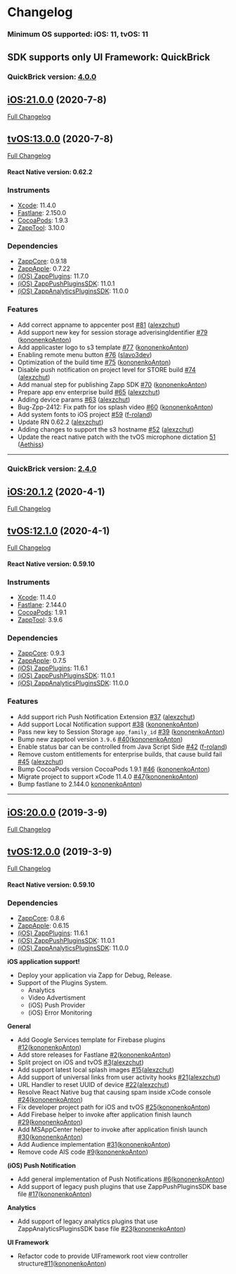 # Changelog

### Minimum OS supported: iOS: 11, tvOS: 11

## SDK supports only UI Framework: QuickBrick

### QuickBrick version: [4.0.0](https://github.com/applicaster/QuickBrick/blob/master/CHANGELOG.md#2020-03-09)

## [iOS:21.0.0](https://github.com/applicaster/ZappAppleBuilder/tree/21.0.0) (2020-7-8)

[Full Changelog](https://github.com/applicaster/ZappAppleBuilder/compare/20.1.2...21.0.0)

## [tvOS:13.0.0](https://github.com/applicaster/ZappAppleBuilder/tree/13.0.0) (2020-7-8)

[Full Changelog](https://github.com/applicaster/ZappAppleBuilder/compare/12.1.0...13.0.0)

#### React Native version: 0.62.2

### Instruments

- [Xcode](https://developer.apple.com): 11.4.0
- [Fastlane](https://fastlane.tools): 2.150.0
- [CocoaPods](https://github.com/CocoaPods/CocoaPods): 1.9.3
- [ZappTool](https://github.com/applicaster/ZappTool): 3.10.0

### Dependencies

- [ZappCore](https://github.com/applicaster/ZappAppleBuilder): 0.9.18
- [ZappApple](https://github.com/applicaster/ZappAppleBuilder): 0.7.22
- [(iOS) ZappPlugins](https://github.com/applicaster/ZappPlugins.2.0-iOS): 11.7.0
- [(iOS) ZappPushPluginsSDK](https://github.com/applicaster/ZappPushPluginsSDK-iOS): 11.0.1
- [(iOS) ZappAnalyticsPluginsSDK](https://github.com/applicaster/ZappAnalyticsPluginsSDK-iOS): 11.0.0

### Features

- Add correct appname to appcenter post [#81](https://github.com/applicaster/ZappAppleBuilder/pull/81) ([alexzchut](https://github.com/alexzchut))
- Add support new key for session storage adverisingIdentifier [#79](https://github.com/applicaster/ZappAppleBuilder/pull/79) ([kononenkoAnton](https://github.com/kononenkoAnton))
- Add applicaster logo to s3 template [#77](https://github.com/applicaster/ZappAppleBuilder/pull/77) ([kononenkoAnton](https://github.com/kononenkoAnton))
- Enabling remote menu button [#76](https://github.com/applicaster/ZappAppleBuilder/pull/76) ([slavo3dev](https://github.com/slavo3dev))
- Optimization of the build time [#75](https://github.com/applicaster/ZappAppleBuilder/pull/75) ([kononenkoAnton](https://github.com/kononenkoAnton))
- Disable push notification on project level for STORE build [#74](https://github.com/applicaster/ZappAppleBuilder/pull/74) ([alexzchut](https://github.com/alexzchut))
- Add manual step for publishing Zapp SDK [#70](https://github.com/applicaster/ZappAppleBuilder/pull/70) ([kononenkoAnton](https://github.com/kononenkoAnton))
- Prepare app env enterprise build [#65](https://github.com/applicaster/ZappAppleBuilder/pull/65) ([alexzchut](https://github.com/alexzchut))
- Adding device params [#63](https://github.com/applicaster/ZappAppleBuilder/pull/63) ([alexzchut](https://github.com/alexzchut))
- Bug-Zpp-2412: Fix path for ios splash video [#60](https://github.com/applicaster/ZappAppleBuilder/pull/60) ([kononenkoAnton](https://github.com/kononenkoAnton))
- Add system fonts to iOS project [#59](https://github.com/applicaster/ZappAppleBuilder/pull/59) ([f-roland](https://github.com/f-roland))
- Update RN 0.62.2 ([alexzchut](https://github.com/alexzchut))
- Adding changes to support the s3 hostname  [#52](https://github.com/applicaster/ZappAppleBuilder/pull/52) ([alexzchut](https://github.com/alexzchut))
- Update the react native patch with the tvOS microphone dictation [51](https://github.com/applicaster/ZappAppleBuilder/pull/51) ([Aethiss](https://github.com/aethiss))




***

### QuickBrick version: [2.4.0](https://github.com/applicaster/QuickBrick/blob/master/CHANGELOG.md#2020-03-09)

## [iOS:20.1.2](https://github.com/applicaster/ZappAppleBuilder/tree/20.1.2) (2020-4-1)

[Full Changelog](https://github.com/applicaster/ZappAppleBuilder/compare/20.0.0...20.1.2)

## [tvOS:12.1.0](https://github.com/applicaster/ZappAppleBuilder/tree/12.1.0) (2020-4-1)

[Full Changelog](https://github.com/applicaster/ZappAppleBuilder/compare/12.0.0...12.1.0)

#### React Native version: 0.59.10

### Instruments

- [Xcode](https://developer.apple.com): 11.4.0
- [Fastlane](https://fastlane.tools): 2.144.0
- [CocoaPods](https://github.com/CocoaPods/CocoaPods): 1.9.1
- [ZappTool](https://github.com/applicaster/ZappTool): 3.9.6

### Dependencies

- [ZappCore](https://github.com/applicaster/ZappAppleBuilder): 0.9.3
- [ZappApple](https://github.com/applicaster/ZappAppleBuilder): 0.7.5
- [(iOS) ZappPlugins](https://github.com/applicaster/ZappPlugins.2.0-iOS): 11.6.1
- [(iOS) ZappPushPluginsSDK](https://github.com/applicaster/ZappPushPluginsSDK-iOS): 11.0.1
- [(iOS) ZappAnalyticsPluginsSDK](https://github.com/applicaster/ZappAnalyticsPluginsSDK-iOS): 11.0.0

### Features

- Add support rich Push Notification Extension [#37](https://github.com/applicaster/ZappAppleBuilder/pull/37) ([alexzchut](https://github.com/alexzchut))
- Add support Local Notification support [#38](https://github.com/applicaster/ZappAppleBuilder/pull/38)   ([kononenkoAnton](https://github.com/kononenkoAnton))
- Pass new key to Session Storage `app_family_id` [#39](https://github.com/applicaster/ZappAppleBuilder/pull/39) ([kononenkoAnton](https://github.com/kononenkoAnton))
- Bump new zapptool version `3.9.6` [#40](https://github.com/applicaster/ZappAppleBuilder/pull/40)([kononenkoAnton](https://github.com/kononenkoAnton))
- Enable status bar can be controlled from Java Script Side [#42](https://github.com/applicaster/ZappAppleBuilder/pull/42) ([f-roland](https://github.com/f-roland))
- Remove custom entitlements for enterprise builds, that cause build fail [#45](https://github.com/applicaster/ZappAppleBuilder/pull/45) ([alexzchut](https://github.com/alexzchut))
- Bump CocoaPods version CocoaPods 1.9.1 [#46](https://github.com/applicaster/ZappAppleBuilder/pull/46) ([kononenkoAnton](https://github.com/kononenkoAnton))
- Migrate project to support xCode 11.4.0 [#47](https://github.com/applicaster/ZappAppleBuilder/pull/47)([kononenkoAnton](https://github.com/kononenkoAnton))
- Bump fastlane to 2.144.0 [kononenkoAnton](https://github.com/kononenkoAnton))



***

## [iOS:20.0.0](https://github.com/applicaster/ZappAppleBuilder.git/tree/20.0.0) (2019-3-9)

[Full Changelog](https://github.com/applicaster/ZappAppleBuilder.git/tree/20.0.0)

## [tvOS:12.0.0](https://github.com/applicaster/ZappAppleBuilder.git/tree/12.0.0) (2019-3-9)

[Full Changelog](https://github.com/applicaster/ZappAppleBuilder.git/tree/12.0.0)

#### React Native version: 0.59.10

### Dependencies

- [ZappCore](https://github.com/applicaster/ZappAppleBuilder): 0.8.6
- [ZappApple](https://github.com/applicaster/ZappAppleBuilder): 0.6.15
- [(iOS) ZappPlugins](https://github.com/applicaster/ZappPlugins.2.0-iOS): 11.6.1
- [(iOS) ZappPushPluginsSDK](https://github.com/applicaster/ZappPushPluginsSDK-iOS): 11.0.1
- [(iOS) ZappAnalyticsPluginsSDK](https://github.com/applicaster/ZappAnalyticsPluginsSDK-iOS): 11.0.0

**iOS application support!**

- Deploy your application via Zapp for Debug, Release.
- Support of the Plugins System.
  - Analytics
  - Video Advertisment
  - (iOS) Push Provider
  - (iOS) Error Monitoring

**General**

- Add Google Services template for Firebase plugins [#12](https://github.com/applicaster/ZappAppleBuilder/pull/12)([kononenkoAnton](https://github.com/kononenkoAnton))
- Add store releases for Fastlane [#2](https://github.com/applicaster/ZappAppleBuilder/pull/2)([kononenkoAnton](https://github.com/kononenkoAnton))
- Split project on iOS and tvOS [#3](https://github.com/applicaster/ZappAppleBuilder/pull/3)([alexzchut](https://github.com/alexzchut))
- Add support latest local splash images [#15](https://github.com/applicaster/ZappAppleBuilder/pull/15)([alexzchut](https://github.com/alexzchut))
- Add support of universal links from user activity hooks [#21](https://github.com/applicaster/ZappAppleBuilder/pull/21)([alexzchut](https://github.com/alexzchut))
- URL Handler to reset UUID of device [#22](https://github.com/applicaster/ZappAppleBuilder/pull/21)([alexzchut](https://github.com/alexzchut))
- Resolve React Native bug that causing spam inside xCode console [#24](https://github.com/applicaster/ZappAppleBuilder/pull/24)([kononenkoAnton](https://github.com/kononenkoAnton))
- Fix developer project path for iOS and tvOS [#25](https://github.com/applicaster/ZappAppleBuilder/pull/25)([kononenkoAnton](https://github.com/kononenkoAnton))
- Add Firebase helper to invoke after application finish launch [#29](https://github.com/applicaster/ZappAppleBuilder/pull/29)([kononenkoAnton](https://github.com/kononenkoAnton))
- Add MSAppCenter helper to invoke after application finish launch [#30](https://github.com/applicaster/ZappAppleBuilder/pull/30)([kononenkoAnton](https://github.com/kononenkoAnton))
- Add Audience implementation [#31](https://github.com/applicaster/ZappAppleBuilder/pull/31)([kononenkoAnton](https://github.com/kononenkoAnton))
- Remove code AIS code [#9](https://github.com/applicaster/ZappAppleBuilder/pull/9)([kononenkoAnton](https://github.com/kononenkoAnton))

**(iOS) Push Notification**

- Add general implementation of Push Notifications [#6](https://github.com/applicaster/ZappAppleBuilder/pull/6)([kononenkoAnton](https://github.com/kononenkoAnton))
- Add support of legacy push plugins that use ZappPushPluginsSDK base file [#17](https://github.com/applicaster/ZappAppleBuilder/pull/17)([kononenkoAnton](https://github.com/kononenkoAnton))

**Analytics**

- Add support of legacy analytics plugins that use ZappAnalyticsPluginsSDK base file [#23](https://github.com/applicaster/ZappAppleBuilder/pull/23)([kononenkoAnton](https://github.com/kononenkoAnton))

**UI Framework**

- Refactor code to provide UIFramework root view controller structure[#11](https://github.com/applicaster/ZappAppleBuilder/pull/11)([kononenkoAnton](https://github.com/kononenkoAnton))
